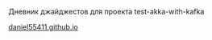 Дневник джайджестов для проекта test-akka-with-kafka

[daniel55411.github.io](http://daniel55411.github.io)

